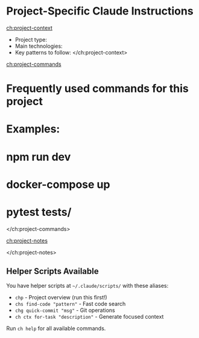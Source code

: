 # Project-Specific Claude Instructions

<ch:project-context>
<!-- Add project-specific context here -->
- Project type: 
- Main technologies: 
- Key patterns to follow: 
</ch:project-context>

<ch:project-commands>
# Frequently used commands for this project
# Examples:
# npm run dev
# docker-compose up
# pytest tests/
</ch:project-commands>

<ch:project-notes>
<!-- Add important notes, gotchas, or special instructions -->
</ch:project-notes>

## Helper Scripts Available

You have helper scripts at `~/.claude/scripts/` with these aliases:
- `chp` - Project overview (run this first!)
- `chs find-code "pattern"` - Fast code search
- `chg quick-commit "msg"` - Git operations
- `ch ctx for-task "description"` - Generate focused context

Run `ch help` for all available commands.